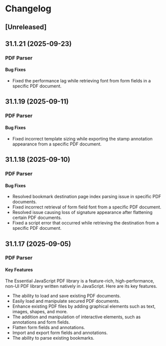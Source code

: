 # Changelog

## [Unreleased]

## 31.1.21 (2025-09-23)

### PDF Parser

#### Bug Fixes

- Fixed the performance lag while retrieving font from form fields in a specific PDF document.

## 31.1.19 (2025-09-11)

### PDF Parser

#### Bug Fixes

- Fixed incorrect template sizing while exporting the stamp annotation appearance from a specific PDF document.

## 31.1.18 (2025-09-10)

### PDF Parser

#### Bug Fixes

- Resolved bookmark destination page index parsing issue in specific PDF documents.
- Fixed incorrect retrieval of form field font from a specific PDF document.
- Resolved issue causing loss of signature appearance after flattening certain PDF documents.
- Fixed a script error that occurred while retrieving the destination from a specific PDF document.

## 31.1.17 (2025-09-05)

### PDF Parser

#### Key Features

The Essential JavaScript PDF library is a feature-rich, high-performance, non-UI PDF library written natively in JavaScript. Here are its key features.

- The ability to load and save existing PDF documents.
- Easily load and manipulate secured PDF documents.
- Enhance existing PDF files by adding graphical elements such as text, images, shapes, and more.
- The addition and manipulation of interactive elements, such as annotations and form fields.
- Flatten form fields and annotations.
- Import and export form fields and annotations.
- The ability to parse existing bookmarks.
